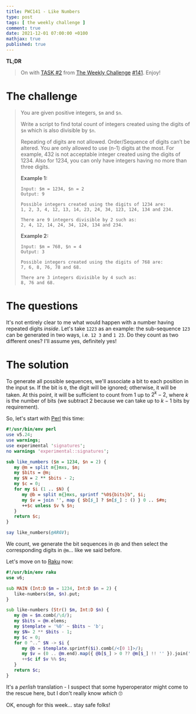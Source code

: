 ```yaml
---
title: PWC141 - Like Numbers
type: post
tags: [ the weekly challenge ]
comment: true
date: 2021-12-01 07:00:00 +0100
mathjax: true
published: true
---
```


**TL;DR**

> On with [TASK #2][] from [The Weekly Challenge][] [#141][].
> Enjoy!

# The challenge

> You are given positive integers, `$m` and `$n`.
>
> Write a script to find total count of integers created using the
> digits of `$m` which is also divisible by `$n`.
>
> Repeating of digits are not allowed. Order/Sequence of digits can’t be
> altered. You are only allowed to use (n-1) digits at the most. For
> example, 432 is not acceptable integer created using the digits of
> 1234. Also for 1234, you can only have integers having no more than
> three digits.
>
> **Example 1:**
>
>     Input: $m = 1234, $n = 2
>     Output: 9
>     
>     Possible integers created using the digits of 1234 are:
>     1, 2, 3, 4, 12, 13, 14, 23, 24, 34, 123, 124, 134 and 234.
>     
>     There are 9 integers divisible by 2 such as:
>     2, 4, 12, 14, 24, 34, 124, 134 and 234.
>
> **Example 2:**
>
>     Input: $m = 768, $n = 4
>     Output: 3
>     
>     Possible integers created using the digits of 768 are:
>     7, 6, 8, 76, 78 and 68.
>     
>     There are 3 integers divisible by 4 such as:
>     8, 76 and 68.

# The questions

It's not entirely clear to me what would happen with a number having
repeated digits *inside*. Let's take `1223` as an example: the
sub-sequence `123` can be generated in two ways, i.e. `12 3` and `1 23`.
Do they count as two different ones? I'll assume yes, definitely yes!

# The solution

To generate all possible sequences, we'll associate a bit to each
position in the input `$m`. If the bit is `0`, the digit will be
ignored; otherwise, it will be taken. At this point, it will be
sufficient to count from 1 up to $2^k - 2$, where $k$ is the number of
bits (we subtract 2 because we can take up to $k - 1$ bits by
requirement).

So, let's start with [Perl][] this time:

```perl
#!/usr/bin/env perl
use v5.24;
use warnings;
use experimental 'signatures';
no warnings 'experimental::signatures';

sub like_numbers ($m = 1234, $n = 2) {
   my @m = split m{}mxs, $m;
   my $bits = @m;
   my $N = 2 ** $bits - 2;
   my $c = 0;
   for my $i (1 .. $N) {
      my @b = split m{}mxs, sprintf "%0${bits}b", $i;
      my $v = join '', map { $b[$_] ? $m[$_] : () } 0 .. $#m;
      ++$c unless $v % $n;
   }
   return $c;
}

say like_numbers(@ARGV);
```

We count, we generate the bit sequences in `@b` and then select the
corresponding digits in `@m`... like we said before.

Let's move on to [Raku][] now:

```raku
#!/usr/bin/env raku
use v6;

sub MAIN (Int:D $m = 1234, Int:D $n = 2) {
   like-numbers($m, $n).put;
}

sub like-numbers (Str() $m, Int:D $n) {
   my @m = $m.comb(/\d/);
   my $bits = @m.elems;
   my $template = '%0' ~ $bits ~ 'b';
   my $N= 2 ** $bits - 1;
   my $c = 0;
   for 0 ^..^ $N -> $i {
      my @b = $template.sprintf($i).comb(/<[0 1]>/);
      my $v = (0 .. @m.end).map({ @b[$_] > 0 ?? @m[$_] !! '' }).join('');
      ++$c if $v %% $n;
   }
   return $c;
}
```

It's a *perlish* translation - I suspect that some hyperoperator might
come to the rescue here, but I don't really know *which* 🙄

OK, enough for this week... stay safe folks!

[The Weekly Challenge]: https://theweeklychallenge.org/
[#141]: https://theweeklychallenge.org/blog/perl-weekly-challenge-141/
[TASK #2]: https://theweeklychallenge.org/blog/perl-weekly-challenge-141/#TASK2
[Perl]: https://www.perl.org/
[Raku]: https://raku.org/
